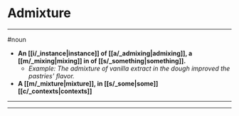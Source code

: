 # Admixture
---
#noun
- **An [[i/_instance|instance]] of [[a/_admixing|admixing]], a [[m/_mixing|mixing]] in of [[s/_something|something]].**
	- _Example: The admixture of vanilla extract in the dough improved the pastries' flavor._
- **A [[m/_mixture|mixture]], in [[s/_some|some]] [[c/_contexts|contexts]]**
---
---
